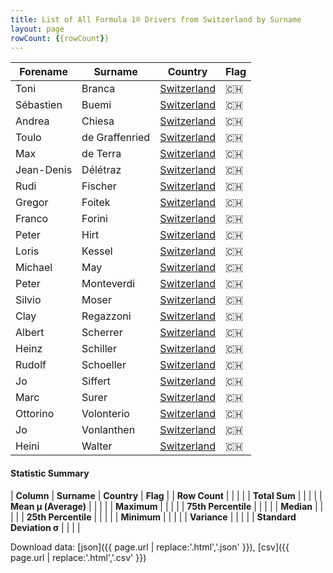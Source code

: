 ```yaml
---
title: List of All Formula 1® Drivers from Switzerland by Surname
layout: page
rowCount: {{rowCount}}
---
```


| Forename | Surname | Country | Flag |
|--|--|--|--|
| Toni | Branca | [Switzerland](/f1/countries/switzerland) | 🇨🇭 |
| Sébastien | Buemi | [Switzerland](/f1/countries/switzerland) | 🇨🇭 |
| Andrea | Chiesa | [Switzerland](/f1/countries/switzerland) | 🇨🇭 |
| Toulo | de Graffenried | [Switzerland](/f1/countries/switzerland) | 🇨🇭 |
| Max | de Terra | [Switzerland](/f1/countries/switzerland) | 🇨🇭 |
| Jean-Denis | Délétraz | [Switzerland](/f1/countries/switzerland) | 🇨🇭 |
| Rudi | Fischer | [Switzerland](/f1/countries/switzerland) | 🇨🇭 |
| Gregor | Foitek | [Switzerland](/f1/countries/switzerland) | 🇨🇭 |
| Franco | Forini | [Switzerland](/f1/countries/switzerland) | 🇨🇭 |
| Peter | Hirt | [Switzerland](/f1/countries/switzerland) | 🇨🇭 |
| Loris | Kessel | [Switzerland](/f1/countries/switzerland) | 🇨🇭 |
| Michael | May | [Switzerland](/f1/countries/switzerland) | 🇨🇭 |
| Peter | Monteverdi | [Switzerland](/f1/countries/switzerland) | 🇨🇭 |
| Silvio | Moser | [Switzerland](/f1/countries/switzerland) | 🇨🇭 |
| Clay | Regazzoni | [Switzerland](/f1/countries/switzerland) | 🇨🇭 |
| Albert | Scherrer | [Switzerland](/f1/countries/switzerland) | 🇨🇭 |
| Heinz | Schiller | [Switzerland](/f1/countries/switzerland) | 🇨🇭 |
| Rudolf | Schoeller | [Switzerland](/f1/countries/switzerland) | 🇨🇭 |
| Jo | Siffert | [Switzerland](/f1/countries/switzerland) | 🇨🇭 |
| Marc | Surer | [Switzerland](/f1/countries/switzerland) | 🇨🇭 |
| Ottorino | Volonterio | [Switzerland](/f1/countries/switzerland) | 🇨🇭 |
| Jo | Vonlanthen | [Switzerland](/f1/countries/switzerland) | 🇨🇭 |
| Heini | Walter | [Switzerland](/f1/countries/switzerland) | 🇨🇭 |

#### Statistic Summary

| **Column** | **Surname** | **Country** | **Flag** |
| **Row Count** |  |  |  |
| **Total Sum** |  |  |  |
| **Mean μ (Average)** |  |  |  |
| **Maximum** |  |  |  |
| **75th Percentile** |  |  |  |
| **Median** |  |  |  |
| **25th Percentile** |  |  |  |
| **Minimum** |  |  |  |
| **Variance** |  |  |  |
| **Standard Deviation σ** |  |  |  |

Download data: [json]({{ page.url | replace:'.html','.json' }}), [csv]({{ page.url | replace:'.html','.csv' }})
